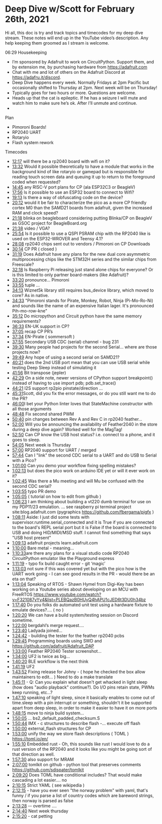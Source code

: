 # Deep Dive w/Scott for February 26th, 2021


Hi all, this doc is try and track topics and timecodes for my deep dive stream. These notes will end up in the YouTube video’s description. Any help keeping them groomed as I stream is welcome.


06:29 Housekeeping
* I’m sponsored by Adafruit to work on CircuitPython. Support them, and by extension me, by purchasing hardware from https://adafruit.com
* Chat with me and lot of others on the Adafruit Discord at https://adafru.it/discord.
* Deep Dive happens every week. Normally Fridays at 2pm Pacific but occasionally shifted to Thursday at 2pm. Next week will be on Thursday!
* Typically goes for two hours or more. Questions are welcome.
* Heads up that the cat is epileptic. If he has a seizure I will mute and watch him to make sure he’s ok. After I’ll unmute and continue.
*

Plan
* Pimoroni Boards!
* RP2040 UART
* Rotaryio
* Flash system rework


Timecodes
* [12:17](https://www.youtube.com/watch?v=VIDEO_2021_02_26?t=737) will there be a rp2040 board with wifi on it?
* [13:32](https://www.youtube.com/watch?v=VIDEO_2021_02_26?t=812) Would it possible theoretically to have a module that works in the background kind of like rotaryio or gamepad but is responsible for reading touch screen data and queuing it up to return to the foreground coded when requested?
* [14:45](https://www.youtube.com/watch?v=VIDEO_2021_02_26?t=885) any RISC-V port plans for CP (ala ESP32C3 or BeagleV)
* [17:56](https://www.youtube.com/watch?v=VIDEO_2021_02_26?t=1076) Is it possible to use an ESP32 board to connect to Wifi?
* [19:13](https://www.youtube.com/watch?v=VIDEO_2021_02_26?t=1153) Is there a way of obfuscating code on the device?
* [20:12](https://www.youtube.com/watch?v=VIDEO_2021_02_26?t=1212) would it be fair to characterize the pico as a more CP friendly cortex M0 than the SAMD21 boards from adafruit, given the increased RAM and clock speed?
* [21:18](https://www.youtube.com/watch?v=VIDEO_2021_02_26?t=1278) blinka on beagleboard considering putting Blinka/CP on BeagleV as GSOC project for BeagleBoard.org
* [21:38](https://www.youtube.com/watch?v=VIDEO_2021_02_26?t=1298) video / VGA?
* [25:54](https://www.youtube.com/watch?v=VIDEO_2021_02_26?t=1554) Is it possible to use a QSPI PSRAM chip with the RP2040 like is used on the ESP32-WROVER and Teensy 4.1?
* [28:08](https://www.youtube.com/watch?v=VIDEO_2021_02_26?t=1688) rp2040 chips sent out to vendors / Pimoroni on CP Downloads
* [30:14](https://www.youtube.com/watch?v=VIDEO_2021_02_26?t=1814) CP PR   ( closed )
* [31:19](https://www.youtube.com/watch?v=VIDEO_2021_02_26?t=1879) Does Adafruit have any plans for the new dual core asymmetric multiprocessing chips like the STM32H series and the similar chips from Freescale?
* [32:18](https://www.youtube.com/watch?v=VIDEO_2021_02_26?t=1938) Is Raspberry Pi releasing just stand alone chips for everyone? Or is this limited to only partner board-makers (like Adafruit)?
* [33:20](https://www.youtube.com/watch?v=VIDEO_2021_02_26?t=2000) pronounce… Pimoroni
* [33:55](https://www.youtube.com/watch?v=VIDEO_2021_02_26?t=2035) tuple …
* [34:13](https://www.youtube.com/watch?v=VIDEO_2021_02_26?t=2053) Wiznet5k library still requires bus_device library, which moved to core? As in native.
* [34:33](https://www.youtube.com/watch?v=VIDEO_2021_02_26?t=2073) "Pimoroni stands for Pirate, Monkey, Robot, Ninja (Pi-Mo-Ro-Ni) and sounds like the name of an expensive Italian lager. It's pronounced Pih-mo-row-kne"
* [35:12](https://www.youtube.com/watch?v=VIDEO_2021_02_26?t=2112) Do micropython and Circuit python have the same memory requirements?
* [36:33](https://www.youtube.com/watch?v=VIDEO_2021_02_26?t=2193) EN-UK support in CP?
* [37:05](https://www.youtube.com/watch?v=VIDEO_2021_02_26?t=2225) recap CP PR’s
* [37:34](https://www.youtube.com/watch?v=VIDEO_2021_02_26?t=2254) EN-Pirate ( sommersoft )
* [37:55](https://www.youtube.com/watch?v=VIDEO_2021_02_26?t=2275) Secondary USB CDC (serial) channel - bug 231
* [39:30](https://www.youtube.com/watch?v=VIDEO_2021_02_26?t=2370) Many people had projects for the second Serial... where are those projects now?
* [39:49](https://www.youtube.com/watch?v=VIDEO_2021_02_26?t=2389) Any hope of using a second serial on SAMD21?
* [40:21](https://www.youtube.com/watch?v=VIDEO_2021_02_26?t=2421) does the 2nd USB port mean that you can use USB serial while testing Deep Sleep instead of simulating it
* [41:56](https://www.youtube.com/watch?v=VIDEO_2021_02_26?t=2516) Bit transpose (jepler)
* [42:29](https://www.youtube.com/watch?v=VIDEO_2021_02_26?t=2549) On a side note, newer versions of CPython support breakpoint() instead of having to use import pdb; pdb.set_trace()
* [44:21](https://www.youtube.com/watch?v=VIDEO_2021_02_26?t=2661) I2S support  rp2pio pinstate/direction ...
* [45:31](https://www.youtube.com/watch?v=VIDEO_2021_02_26?t=2731) ​Scott, did you fix the error messages, or do you still want me to do the PR?
* [46:00](https://www.youtube.com/watch?v=VIDEO_2021_02_26?t=2760) ​I bet your Python linter loves that StateMachine constructor with all those arguments
* [48:48](https://www.youtube.com/watch?v=VIDEO_2021_02_26?t=2928) Fix second shared PWM
* [50:40](https://www.youtube.com/watch?v=VIDEO_2021_02_26?t=3040) pin changes between Rev A and Rev C in rp2040 feather…
* [52:00](https://www.youtube.com/watch?v=VIDEO_2021_02_26?t=3120) Will you be announcing the availability of Feather2040 in the store during a deep dive again? Worked well for the MagTag!
* [52:50](https://www.youtube.com/watch?v=VIDEO_2021_02_26?t=3170) Can CP know the USB host status? i.e. connect to a phone, and it goes to sleep.
* [54:05](https://www.youtube.com/watch?v=VIDEO_2021_02_26?t=3245) Next week is Thursday
* [57:00](https://www.youtube.com/watch?v=VIDEO_2021_02_26?t=3420) RP2040 support for UART / merged
* [57:44](https://www.youtube.com/watch?v=VIDEO_2021_02_26?t=3464) Can I "link" the second CDC serial to a UART and do USB to Serial with a Pico?
* [1:01:00](https://www.youtube.com/watch?v=VIDEO_2021_02_26?t=3660) Can you demo your workflow fixing spelling mistakes?
* [1:02:13](https://www.youtube.com/watch?v=VIDEO_2021_02_26?t=3733)  but does the pico work on arduino IDE yet or will it ever work on it?
* [1:02:45](https://www.youtube.com/watch?v=VIDEO_2021_02_26?t=3765) Was there a Mu meeting and will Mu be confused with the second CDC serial?
* [1:03:55](https://www.youtube.com/watch?v=VIDEO_2021_02_26?t=3835) typo PR demo
* [1:05:05](https://www.youtube.com/watch?v=VIDEO_2021_02_26?t=3905) ( tutorial on how to edit from github )
* [1:06:23](https://www.youtube.com/watch?v=VIDEO_2021_02_26?t=3983) I am thinking about building a vt220 dumb terminal for use on my PDP11/23 emulation. … see raspberry pi terminal project site:blog.adafruit.com (pygraphics https://github.com/fbergama/pigfx )
* [1:08:11](https://www.youtube.com/watch?v=VIDEO_2021_02_26?t=4091) Aside: I just did some tests with supervisor.runtime.serial_connected and it is True if you are connected to the board's REPL serial port but it is False if the board is connected to USB and doing HID/MIDI/MSD stuff. I cannot find something that says "USB host present"
* [1:09:13](https://www.youtube.com/watch?v=VIDEO_2021_02_26?t=4153) adafruit projects learn.adafruit.com
* [1:10:00](https://www.youtube.com/watch?v=VIDEO_2021_02_26?t=4200) Bare metal - meaning…
* [1:10:33](https://www.youtube.com/watch?v=VIDEO_2021_02_26?t=4233) ​are there any plans for a visual studio code RP2040 CircuitPython emulator like the Playground express
* [1:11:19](https://www.youtube.com/watch?v=VIDEO_2021_02_26?t=4279) - typo fix build caught error - git ‘magic’
* [1:13:03](https://www.youtube.com/watch?v=VIDEO_2021_02_26?t=4383) not sure if this was covered yet but with the pico how is the UART work going - I can see good results in the PR - would there be an eta on that?
* [1:13:04](https://www.youtube.com/watch?v=VIDEO_2021_02_26?t=4384) Speaking of RTOS - Shawn Hymel from Digi-Key has been working on a Youtube series about developing on an MCU with FreeRTOS
https://www.youtube.com/watch?v=F321087yYy4&list=PLEBQazB0HUyQ4hAPU1cJED6t3DU0h34bz
* [1:17:40](https://www.youtube.com/watch?v=VIDEO_2021_02_26?t=4660) Do you folks do automated unit test using a hardware fixture to emulate devices?…. ( no )
* [1:20:20](https://www.youtube.com/watch?v=VIDEO_2021_02_26?t=4820) We can have a build system/testing session on Discord sometime.
* [1:22:00](https://www.youtube.com/watch?v=VIDEO_2021_02_26?t=4920) bergdahl’s merge request….
* [1:23:40](https://www.youtube.com/watch?v=VIDEO_2021_02_26?t=5020) Ladyada joined…
* [1:24:42](https://www.youtube.com/watch?v=VIDEO_2021_02_26?t=5082) - building the tester for the feather rp2040 pcbs
* [1:29:45](https://www.youtube.com/watch?v=VIDEO_2021_02_26?t=5385) Programming boards using SWD and  https://github.com/adafruit/Adafruit_DAP
* [1:33:00](https://www.youtube.com/watch?v=VIDEO_2021_02_26?t=5580) Feather RP2040 Tester screenshot…
* [1:34:00](https://www.youtube.com/watch?v=VIDEO_2021_02_26?t=5640) UF2 is twice as big…
* [1:40:20](https://www.youtube.com/watch?v=VIDEO_2021_02_26?t=6020) BLE workflow is the next think
* [1:41:19](https://www.youtube.com/watch?v=VIDEO_2021_02_26?t=6079) UF2
* [1:43:52](https://www.youtube.com/watch?v=VIDEO_2021_02_26?t=6232) Fixing release for Johny - ( hope he checked the box allow maintainers to edit… )   Need to do a make translate
* [1:45:11](https://www.youtube.com/watch?v=VIDEO_2021_02_26?t=6311) - ​Q: Can you explain what doesn't get whacked in light sleep (how does "audio playback" continue?). Do I/O pins retain state, PWMs keep running, etc...?
* [1:47:10](https://www.youtube.com/watch?v=VIDEO_2021_02_26?t=6430) speaking of light sleep, since it basically enables to come out of time.sleep with a pin interrupt or something, shouldn't it be supported apart from deep sleep, in order to make it easier to have it on more ports
* [1:48:15](https://www.youtube.com/watch?v=VIDEO_2021_02_26?t=6495) move to ninja build system...
* [1:50:05](https://www.youtube.com/watch?v=VIDEO_2021_02_26?t=6605) … bs2_default_padded_checksum.S
* [1:50:44](https://www.youtube.com/watch?v=VIDEO_2021_02_26?t=6644) IMX - c structures to describe flash -... execute off flash
* [1:50:00](https://www.youtube.com/watch?v=VIDEO_2021_02_26?t=6600) external_flash structures for CP
* [1:53:00](https://www.youtube.com/watch?v=VIDEO_2021_02_26?t=6780) unify the way we store flash descriptions ( TOML )   https://toml.io/en/
* [1:55:10](https://www.youtube.com/watch?v=VIDEO_2021_02_26?t=6910) Embedded rust - ​Oh, this sounds like rust I would love to do a rust version of the RP2040 and it looks like you might be going sort of that direction as well.
* [1:57:30](https://www.youtube.com/watch?v=VIDEO_2021_02_26?t=7050) also support for MRAM
* [2:07:00](https://www.youtube.com/watch?v=VIDEO_2021_02_26?t=7620) tomlkit on github - python tool that preserves comments  https://github.com/sdispater/tomlkit
* [2:09:20](https://www.youtube.com/watch?v=VIDEO_2021_02_26?t=7760) Does TOML have conditional includes? That would make cascading a lot easier.... no
* [2:10:15](https://www.youtube.com/watch?v=VIDEO_2021_02_26?t=7815) Strict YAML ( see wikipedia )
* [2:12:15](https://www.youtube.com/watch?v=VIDEO_2021_02_26?t=7935) - have you ever seen "the norway problem" with yaml, that's funny / if you parse a list of country codes which are bareword strings, then norway is parsed as false
* [2:13:28](https://www.youtube.com/watch?v=VIDEO_2021_02_26?t=8008)  -- overtime ….
* [2:14:40](https://www.youtube.com/watch?v=VIDEO_2021_02_26?t=8080) Next week thursday
* [2:15:20](https://www.youtube.com/watch?v=VIDEO_2021_02_26?t=8120) - cat petting
